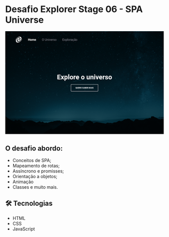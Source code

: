 # Desafio Explorer Stage 06 - SPA Universe 

![preview](./src/assets/preview.png)

## O desafio abordo:

- Conceitos de SPA;
- Mapeamento de rotas;
- Assíncrono e promisses;
- Orientação a objetos;
- Animação
- Classes e muito mais.

## 🛠️ Tecnologias

- HTML
- CSS
- JavaScript
